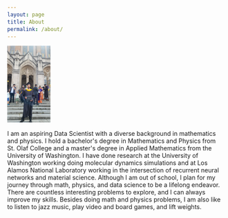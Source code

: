 ```yaml
---
layout: page
title: About
permalink: /about/
---
```


<img src="./images/uw.jpg" alt="Profile Picture" style="width:100px;height:auto;">

I am an aspiring Data Scientist with a diverse background in mathematics and physics. I hold a bachelor's degree in Mathematics and Physics from St. Olaf College and a master's degree in Applied Mathematics from the University of Washington. I have done research at the University of Washington working doing molecular dynamics simulations and at Los Alamos National Laboratory working in the intersection of recurrent neural networks and material science. Although I am out of school, I plan for my journey through math, physics, and data science to be a lifelong endeavor. There are countless interesting problems to explore, and I can always improve my skills. Besides doing math and physics problems, I am also like to listen to jazz music, play video and board games, and lift weights.
